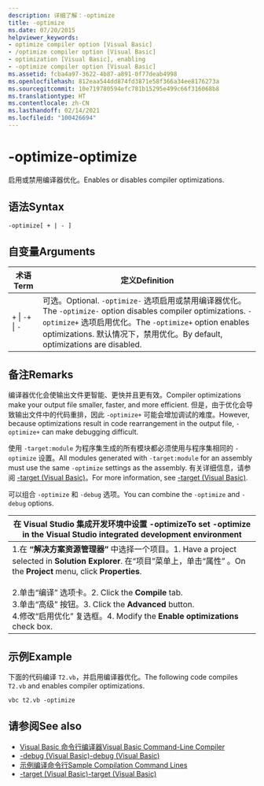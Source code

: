 ```yaml
---
description: 详细了解：-optimize
title: -optimize
ms.date: 07/20/2015
helpviewer_keywords:
- optimize compiler option [Visual Basic]
- /optimize compiler option [Visual Basic]
- optimization [Visual Basic], enabling
- -optimize compiler option [Visual Basic]
ms.assetid: fcba4a97-3622-4b87-a891-0f77deab4998
ms.openlocfilehash: 812eaa544dd874fd3871e58f366a34ee8176273a
ms.sourcegitcommit: 10e719780594efc781b15295e499c66f316068b8
ms.translationtype: HT
ms.contentlocale: zh-CN
ms.lasthandoff: 02/14/2021
ms.locfileid: "100426694"
---
```

# <a name="-optimize"></a><span data-ttu-id="f4340-103">-optimize</span><span class="sxs-lookup"><span data-stu-id="f4340-103">-optimize</span></span>

<span data-ttu-id="f4340-104">启用或禁用编译器优化。</span><span class="sxs-lookup"><span data-stu-id="f4340-104">Enables or disables compiler optimizations.</span></span>  
  
## <a name="syntax"></a><span data-ttu-id="f4340-105">语法</span><span class="sxs-lookup"><span data-stu-id="f4340-105">Syntax</span></span>  
  
```console  
-optimize[ + | - ]  
```  
  
## <a name="arguments"></a><span data-ttu-id="f4340-106">自变量</span><span class="sxs-lookup"><span data-stu-id="f4340-106">Arguments</span></span>  
  
|<span data-ttu-id="f4340-107">术语</span><span class="sxs-lookup"><span data-stu-id="f4340-107">Term</span></span>|<span data-ttu-id="f4340-108">定义</span><span class="sxs-lookup"><span data-stu-id="f4340-108">Definition</span></span>|  
|---|---|  
|<span data-ttu-id="f4340-109">`+` &#124; `-`</span><span class="sxs-lookup"><span data-stu-id="f4340-109">`+` &#124; `-`</span></span>|<span data-ttu-id="f4340-110">可选。</span><span class="sxs-lookup"><span data-stu-id="f4340-110">Optional.</span></span> <span data-ttu-id="f4340-111">`-optimize-` 选项启用或禁用编译器优化。</span><span class="sxs-lookup"><span data-stu-id="f4340-111">The `-optimize-` option disables compiler optimizations.</span></span> <span data-ttu-id="f4340-112">`-optimize+` 选项启用优化。</span><span class="sxs-lookup"><span data-stu-id="f4340-112">The `-optimize+` option enables optimizations.</span></span> <span data-ttu-id="f4340-113">默认情况下，禁用优化。</span><span class="sxs-lookup"><span data-stu-id="f4340-113">By default, optimizations are disabled.</span></span>|  
  
## <a name="remarks"></a><span data-ttu-id="f4340-114">备注</span><span class="sxs-lookup"><span data-stu-id="f4340-114">Remarks</span></span>  

 <span data-ttu-id="f4340-115">编译器优化会使输出文件更智能、更快并且更有效。</span><span class="sxs-lookup"><span data-stu-id="f4340-115">Compiler optimizations make your output file smaller, faster, and more efficient.</span></span> <span data-ttu-id="f4340-116">但是，由于优化会导致输出文件中的代码重排，因此 `-optimize+` 可能会增加调试的难度。</span><span class="sxs-lookup"><span data-stu-id="f4340-116">However, because optimizations result in code rearrangement in the output file, `-optimize+` can make debugging difficult.</span></span>  
  
 <span data-ttu-id="f4340-117">使用 `-target:module` 为程序集生成的所有模块都必须使用与程序集相同的 `-optimize` 设置。</span><span class="sxs-lookup"><span data-stu-id="f4340-117">All modules generated with `-target:module` for an assembly must use the same `-optimize` settings as the assembly.</span></span> <span data-ttu-id="f4340-118">有关详细信息，请参阅 [-target (Visual Basic)](target.md)。</span><span class="sxs-lookup"><span data-stu-id="f4340-118">For more information, see [-target (Visual Basic)](target.md).</span></span>  
  
 <span data-ttu-id="f4340-119">可以组合 `-optimize` 和 `-debug` 选项。</span><span class="sxs-lookup"><span data-stu-id="f4340-119">You can combine the `-optimize` and `-debug` options.</span></span>  
  
|<span data-ttu-id="f4340-120">在 Visual Studio 集成开发环境中设置 -optimize</span><span class="sxs-lookup"><span data-stu-id="f4340-120">To set -optimize in the Visual Studio integrated development environment</span></span>|  
|---|  
|<span data-ttu-id="f4340-121">1.在 **“解决方案资源管理器”** 中选择一个项目。</span><span class="sxs-lookup"><span data-stu-id="f4340-121">1.  Have a project selected in **Solution Explorer**.</span></span> <span data-ttu-id="f4340-122">在“项目”菜单上，单击“属性”   。</span><span class="sxs-lookup"><span data-stu-id="f4340-122">On the **Project** menu, click **Properties**.</span></span><br />     <br /><span data-ttu-id="f4340-123">2.单击“编译”  选项卡。</span><span class="sxs-lookup"><span data-stu-id="f4340-123">2.  Click the **Compile** tab.</span></span><br /><span data-ttu-id="f4340-124">3.单击“高级”  按钮。</span><span class="sxs-lookup"><span data-stu-id="f4340-124">3.  Click the **Advanced** button.</span></span><br /><span data-ttu-id="f4340-125">4.修改“启用优化”  复选框。</span><span class="sxs-lookup"><span data-stu-id="f4340-125">4.  Modify the **Enable optimizations** check box.</span></span>|  
  
## <a name="example"></a><span data-ttu-id="f4340-126">示例</span><span class="sxs-lookup"><span data-stu-id="f4340-126">Example</span></span>  

 <span data-ttu-id="f4340-127">下面的代码编译 `T2.vb`，并启用编译器优化。</span><span class="sxs-lookup"><span data-stu-id="f4340-127">The following code compiles `T2.vb` and enables compiler optimizations.</span></span>  
  
```console
vbc t2.vb -optimize  
```  
  
## <a name="see-also"></a><span data-ttu-id="f4340-128">请参阅</span><span class="sxs-lookup"><span data-stu-id="f4340-128">See also</span></span>

- [<span data-ttu-id="f4340-129">Visual Basic 命令行编译器</span><span class="sxs-lookup"><span data-stu-id="f4340-129">Visual Basic Command-Line Compiler</span></span>](index.md)
- [<span data-ttu-id="f4340-130">-debug (Visual Basic)</span><span class="sxs-lookup"><span data-stu-id="f4340-130">-debug (Visual Basic)</span></span>](debug.md)
- [<span data-ttu-id="f4340-131">示例编译命令行</span><span class="sxs-lookup"><span data-stu-id="f4340-131">Sample Compilation Command Lines</span></span>](sample-compilation-command-lines.md)
- [<span data-ttu-id="f4340-132">-target (Visual Basic)</span><span class="sxs-lookup"><span data-stu-id="f4340-132">-target (Visual Basic)</span></span>](target.md)
